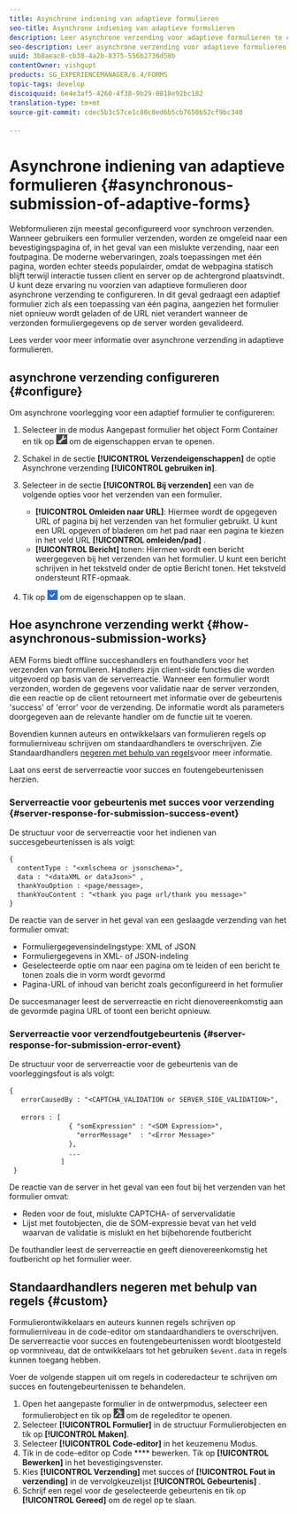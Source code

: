 ```yaml
---
title: Asynchrone indiening van adaptieve formulieren
seo-title: Asynchrone indiening van adaptieve formulieren
description: Leer asynchrone verzending voor adaptieve formulieren te configureren.
seo-description: Leer asynchrone verzending voor adaptieve formulieren te configureren.
uuid: 3b8aeac8-cb38-4a2b-8375-556b2736d58b
contentOwner: vishgupt
products: SG_EXPERIENCEMANAGER/6.4/FORMS
topic-tags: develop
discoiquuid: 6e4e3af5-4260-4f38-9b29-0818e92bc182
translation-type: tm+mt
source-git-commit: cdec5b3c57ce1c80c0ed6b5cb7650b52cf9bc340

---
```



# Asynchrone indiening van adaptieve formulieren {#asynchronous-submission-of-adaptive-forms}

Webformulieren zijn meestal geconfigureerd voor synchroon verzenden. Wanneer gebruikers een formulier verzenden, worden ze omgeleid naar een bevestigingspagina of, in het geval van een mislukte verzending, naar een foutpagina. De moderne webervaringen, zoals toepassingen met één pagina, worden echter steeds populairder, omdat de webpagina statisch blijft terwijl interactie tussen client en server op de achtergrond plaatsvindt. U kunt deze ervaring nu voorzien van adaptieve formulieren door asynchrone verzending te configureren. In dit geval gedraagt een adaptief formulier zich als een toepassing van één pagina, aangezien het formulier niet opnieuw wordt geladen of de URL niet verandert wanneer de verzonden formuliergegevens op de server worden gevalideerd.

Lees verder voor meer informatie over asynchrone verzending in adaptieve formulieren.

## asynchrone verzending configureren {#configure}

Om asynchrone voorlegging voor een adaptief formulier te configureren:

1. Selecteer in de modus Aangepast formulier het object Form Container en tik op ![cmr1](assets/cmppr1.png) om de eigenschappen ervan te openen.
1. Schakel in de sectie **[!UICONTROL Verzendeigenschappen]** de optie Asynchrone verzending **[!UICONTROL gebruiken in]**.
1. Selecteer in de sectie **[!UICONTROL Bij verzenden]** een van de volgende opties voor het verzenden van een formulier.

   * **[!UICONTROL Omleiden naar URL]**: Hiermee wordt de opgegeven URL of pagina bij het verzenden van het formulier gebruikt. U kunt een URL opgeven of bladeren om het pad naar een pagina te kiezen in het veld URL **[!UICONTROL omleiden/pad]** .
   * **[!UICONTROL Bericht]** tonen: Hiermee wordt een bericht weergegeven bij het verzenden van het formulier. U kunt een bericht schrijven in het tekstveld onder de optie Bericht tonen. Het tekstveld ondersteunt RTF-opmaak.

1. Tik op ![knop1](assets/check-button1.png) om de eigenschappen op te slaan.

## Hoe asynchrone verzending werkt {#how-asynchronous-submission-works}

AEM Forms biedt offline succeshandlers en fouthandlers voor het verzenden van formulieren. Handlers zijn client-side functies die worden uitgevoerd op basis van de serverreactie. Wanneer een formulier wordt verzonden, worden de gegevens voor validatie naar de server verzonden, die een reactie op de client retourneert met informatie over de gebeurtenis &#39;success&#39; of &#39;error&#39; voor de verzending. De informatie wordt als parameters doorgegeven aan de relevante handler om de functie uit te voeren.

Bovendien kunnen auteurs en ontwikkelaars van formulieren regels op formulierniveau schrijven om standaardhandlers te overschrijven. Zie Standaardhandlers [negeren met behulp van regels](#custom)voor meer informatie.

Laat ons eerst de serverreactie voor succes en foutengebeurtenissen herzien.

### Serverreactie voor gebeurtenis met succes voor verzending {#server-response-for-submission-success-event}

De structuur voor de serverreactie voor het indienen van succesgebeurtenissen is als volgt:

```
{
  contentType : "<xmlschema or jsonschema>", 
  data : "<dataXML or dataJson>" , 
  thankYouOption : <page/message>, 
  thankYouContent : "<thank you page url/thank you message>"
}
```

De reactie van de server in het geval van een geslaagde verzending van het formulier omvat:

* Formuliergegevensindelingstype: XML of JSON
* Formuliergegevens in XML- of JSON-indeling
* Geselecteerde optie om naar een pagina om te leiden of een bericht te tonen zoals die in vorm wordt gevormd
* Pagina-URL of inhoud van bericht zoals geconfigureerd in het formulier

De succesmanager leest de serverreactie en richt dienovereenkomstig aan de gevormde pagina URL of toont een bericht opnieuw.

### Serverreactie voor verzendfoutgebeurtenis {#server-response-for-submission-error-event}

De structuur voor de serverreactie voor de gebeurtenis van de voorleggingsfout is als volgt:

```
{
   errorCausedBy : "<CAPTCHA_VALIDATION or SERVER_SIDE_VALIDATION>",

   errors : [
               { "somExpression" : "<SOM Expression>",
                 "errorMessage"  : "<Error Message>"
               },
               ...
             ]
 }
```

De reactie van de server in het geval van een fout bij het verzenden van het formulier omvat:

* Reden voor de fout, mislukte CAPTCHA- of servervalidatie
* Lijst met foutobjecten, die de SOM-expressie bevat van het veld waarvan de validatie is mislukt en het bijbehorende foutbericht

De fouthandler leest de serverreactie en geeft dienovereenkomstig het foutbericht op het formulier weer.

## Standaardhandlers negeren met behulp van regels {#custom}

Formulierontwikkelaars en auteurs kunnen regels schrijven op formulierniveau in de code-editor om standaardhandlers te overschrijven. De serverreactie voor succes en foutengebeurtenissen wordt blootgesteld op vormniveau, dat de ontwikkelaars tot het gebruiken `$event.data` in regels kunnen toegang hebben.

Voer de volgende stappen uit om regels in coderedacteur te schrijven om succes en foutengebeurtenissen te behandelen.

1. Open het aangepaste formulier in de ontwerpmodus, selecteer een formulierobject en tik op ![bewerkingsregels1](assets/edit-rules1.png) om de regeleditor te openen.
1. Selecteer **[!UICONTROL Formulier]** in de structuur Formulierobjecten en tik op **[!UICONTROL Maken]**.
1. Selecteer **[!UICONTROL Code-editor]** in het keuzemenu Modus.
1. Tik in de code-editor op Code **** bewerken. Tik op **[!UICONTROL Bewerken]** in het bevestigingsvenster.
1. Kies **[!UICONTROL Verzending]** met succes of **[!UICONTROL Fout in verzending]** in de vervolgkeuzelijst **[!UICONTROL Gebeurtenis]** .
1. Schrijf een regel voor de geselecteerde gebeurtenis en tik op **[!UICONTROL Gereed]** om de regel op te slaan.


